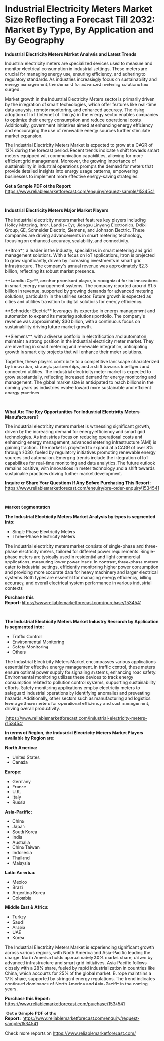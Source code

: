 <p><h1>Industrial Electricity Meters Market Size Reflecting a Forecast Till 2032: Market By Type, By Application and By Geography</h1></p><p><strong>Industrial Electricity Meters Market Analysis and Latest Trends</strong></p>
<p><p>Industrial electricity meters are specialized devices used to measure and monitor electrical consumption in industrial settings. These meters are crucial for managing energy use, ensuring efficiency, and adhering to regulatory standards. As industries increasingly focus on sustainability and energy management, the demand for advanced metering solutions has surged. </p><p>Market growth in the Industrial Electricity Meters sector is primarily driven by the integration of smart technologies, which offer features like real-time data analysis, remote monitoring, and enhanced accuracy. The rising adoption of IoT (Internet of Things) in the energy sector enables companies to optimize their energy consumption and reduce operational costs. Additionally, government initiatives aimed at enhancing energy efficiency and encouraging the use of renewable energy sources further stimulate market expansion.</p><p>The Industrial Electricity Meters Market is expected to grow at a CAGR of 12% during the forecast period. Recent trends indicate a shift towards smart meters equipped with communication capabilities, allowing for more efficient grid management. Moreover, the growing importance of sustainability in industrial operations prompts the demand for meters that provide detailed insights into energy usage patterns, empowering businesses to implement more effective energy-saving strategies.</p></p>
<p><strong>Get a Sample PDF of the Report:&nbsp;</strong> <a href="https://www.reliablemarketforecast.com/enquiry/request-sample/1534541?utm_campaign=2293&utm_medium=2&utm_source=Github&utm_content=ia&utm_term=17022025&utm_id=industrial-electricity-meters">https://www.reliablemarketforecast.com/enquiry/request-sample/1534541</a></p>
<p>&nbsp;</p>
<p><strong>Industrial Electricity Meters Major Market Players</strong></p>
<p><p>The industrial electricity meters market features key players including Holley Metering, Itron, Landis+Gyr, Jiangsu Linyang Electronics, Delixi Group, GE, Schneider Electric, Siemens, and Johnson Electric. These companies are driving advancements in smart metering technology, focusing on enhanced accuracy, scalability, and connectivity.</p><p>**Itron**, a leader in the industry, specializes in smart metering and grid management solutions. With a focus on IoT applications, Itron is projected to grow significantly, driven by increasing investments in smart grid infrastructure. The company's annual revenue was approximately $2.3 billion, reflecting its robust market presence.</p><p>**Landis+Gyr**, another prominent player, is recognized for its innovations in smart energy management systems. The company reported around $1.5 billion in revenue, supported by growing demands for advanced metering solutions, particularly in the utilities sector. Future growth is expected as cities and utilities transition to digital solutions for energy efficiency.</p><p>**Schneider Electric** leverages its expertise in energy management and automation to expand its metering solutions portfolio. The company's revenue was approximately $30 billion, with a continuous focus on sustainability driving future market growth. </p><p>**Siemens**, with a diverse portfolio in electrification and automation, maintains a strong position in the industrial electricity meter market. They are investing in smart metering and renewable integration, anticipating growth in smart city projects that will enhance their meter solutions.</p><p>Together, these players contribute to a competitive landscape characterized by innovation, strategic partnerships, and a shift towards intelligent and connected utilities. The industrial electricity meter market is expected to grow substantially, reflecting increased demand for energy monitoring and management. The global market size is anticipated to reach billions in the coming years as industries evolve toward more sustainable and efficient energy practices.</p></p>
<p>&nbsp;</p>
<p><strong>What Are The Key Opportunities For Industrial Electricity Meters Manufacturers?</strong></p>
<p><p>The industrial electricity meters market is witnessing significant growth, driven by the increasing demand for energy efficiency and smart grid technologies. As industries focus on reducing operational costs and enhancing energy management, advanced metering infrastructure (AMI) is gaining traction. The market is projected to expand at a CAGR of over 8% through 2030, fueled by regulatory initiatives promoting renewable energy sources and automation. Emerging trends include the integration of IoT capabilities for real-time monitoring and data analytics. The future outlook remains positive, with innovations in meter technology and a shift towards sustainable practices driving further market development.</p></p>
<p><strong>Inquire or Share Your Questions If Any Before Purchasing This Report:</strong> <a href="https://www.reliablemarketforecast.com/enquiry/pre-order-enquiry/1534541?utm_campaign=2293&utm_medium=2&utm_source=Github&utm_content=ia&utm_term=17022025&utm_id=industrial-electricity-meters">https://www.reliablemarketforecast.com/enquiry/pre-order-enquiry/1534541</a></p>
<p>&nbsp;</p>
<p><strong>Market Segmentation</strong></p>
<p><strong>The Industrial Electricity Meters Market Analysis by types is segmented into:</strong></p>
<p><ul><li>Single Phase Electricity Meters</li><li>Three-Phase Electricity Meters</li></ul></p>
<p><p>The industrial electricity meters market consists of single-phase and three-phase electricity meters, tailored for different power requirements. Single-phase meters are typically used in residential and light commercial applications, measuring lower power loads. In contrast, three-phase meters cater to industrial settings, efficiently monitoring higher power consumption and providing more accurate data for heavy machinery and larger electrical systems. Both types are essential for managing energy efficiency, billing accuracy, and overall electrical system performance in various industrial contexts.</p></p>
<p><strong>Purchase this Report:&nbsp;</strong><a href="https://www.reliablemarketforecast.com/purchase/1534541?utm_campaign=2293&utm_medium=2&utm_source=Github&utm_content=ia&utm_term=17022025&utm_id=industrial-electricity-meters">https://www.reliablemarketforecast.com/purchase/1534541</a></p>
<p>&nbsp;</p>
<p><strong>The Industrial Electricity Meters Market Industry Research by Application is segmented into:</strong></p>
<p><ul><li>Traffic Control</li><li>Environmental Monitoring</li><li>Safety Monitoring</li><li>Others</li></ul></p>
<p><p>The Industrial Electricity Meters Market encompasses various applications essential for effective energy management. In traffic control, these meters ensure optimal power supply for signaling systems, enhancing road safety. Environmental monitoring utilizes these devices to track energy consumption related to pollution control systems, supporting sustainability efforts. Safety monitoring applications employ electricity meters to safeguard industrial operations by identifying anomalies and preventing hazards. Additionally, other sectors such as manufacturing and logistics leverage these meters for operational efficiency and cost management, driving overall productivity.</p></p>
<p><a href="https://www.reliablemarketforecast.com/industrial-electricity-meters-r1534541?utm_campaign=2293&utm_medium=2&utm_source=Github&utm_content=ia&utm_term=17022025&utm_id=industrial-electricity-meters">&nbsp;https://www.reliablemarketforecast.com/industrial-electricity-meters-r1534541</a></p>
<p><strong>In terms of Region, the Industrial Electricity Meters Market Players available by Region are:</strong></p>
<p>
    <p> <strong> North America: </strong>
        <ul>
            <li>United States</li>
            <li>Canada</li>
        </ul>
        </p> 
    <p> <strong> Europe: </strong>
        <ul>
            <li>Germany</li>
            <li>France</li>
            <li>U.K.</li>
            <li>Italy</li>
            <li>Russia</li>
        </ul>
        </p> 
    <p> <strong> Asia-Pacific: </strong>
        <ul>
            <li>China</li>
            <li>Japan</li>
            <li>South Korea</li>
            <li>India</li>
            <li>Australia</li>
            <li>China Taiwan</li>
            <li>Indonesia</li>
            <li>Thailand</li>
            <li>Malaysia</li>
        </ul>
        </p> 
    <p> <strong> Latin America: </strong>
        <ul>
            <li>Mexico</li>
            <li>Brazil</li>
            <li>Argentina Korea</li>
            <li>Colombia</li>
        </ul>
        </p> 
    <p> <strong> Middle East & Africa: </strong>
        <ul>
            <li>Turkey</li>
            <li>Saudi</li>
            <li>Arabia</li>
            <li>UAE</li>
            <li>Korea</li>
        </ul>
    </p>
    </p>
<p><p>The Industrial Electricity Meters Market is experiencing significant growth across various regions, with North America and Asia-Pacific leading the charge. North America holds approximately 30% market share, driven by advanced infrastructure and smart grid initiatives. Asia-Pacific follows closely with a 28% share, fueled by rapid industrialization in countries like China, which accounts for 25% of the global market. Europe maintains a 17% share, supported by stringent energy regulations. The trend indicates continued dominance of North America and Asia-Pacific in the coming years.</p></p>
<p><strong>Purchase this Report: </strong><a href="https://www.reliablemarketforecast.com/purchase/1534541?utm_campaign=2293&utm_medium=2&utm_source=Github&utm_content=ia&utm_term=17022025&utm_id=industrial-electricity-meters">https://www.reliablemarketforecast.com/purchase/1534541</a></p>
<p>&nbsp;<strong>Get a Sample PDF of the Report:&nbsp;&nbsp;</strong><a href="https://www.reliablemarketforecast.com/enquiry/request-sample/1534541?utm_campaign=2293&utm_medium=2&utm_source=Github&utm_content=ia&utm_term=17022025&utm_id=industrial-electricity-meters">https://www.reliablemarketforecast.com/enquiry/request-sample/1534541</a></p>
<p><strong></strong></p>
<p>Check more reports on <a href="https://www.reliablemarketforecast.com/?utm_campaign=2293&utm_medium=2&utm_source=Github&utm_content=ia&utm_term=17022025&utm_id=industrial-electricity-meters">https://www.reliablemarketforecast.com/</a></p>